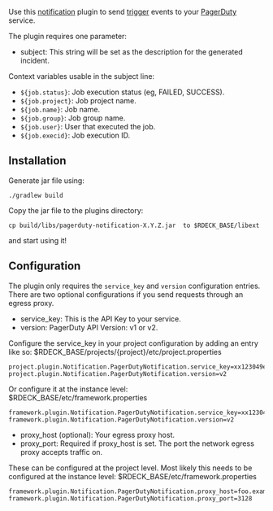 Use this [notification](http://rundeck.org/docs/developer/notification-plugin-development.html)
plugin to send [trigger](http://developer.pagerduty.com/documentation/integration/events/trigger)
events to your [PagerDuty](https://pagerduty.com) service.

The plugin requires one parameter:

* subject: This string will be set as the description for the generated incident.

Context variables usable in the subject line:

* `${job.status}`: Job execution status (eg, FAILED, SUCCESS).
* `${job.project}`: Job project name.
* `${job.name}`: Job name.
* `${job.group}`: Job group name.
* `${job.user}`: User that executed the job.
* `${job.execid}`: Job execution ID.

## Installation

Generate jar file using:

    ./gradlew build

Copy the jar file to the plugins directory:

    cp build/libs/pagerduty-notification-X.Y.Z.jar  to $RDECK_BASE/libext

and start using it!

## Configuration

The plugin only requires the `service_key`  and `version` configuration entries. 
There are two optional configurations if you send requests through an egress proxy.

* service_key: This is the API Key to your service.
* version: PagerDuty API Version: v1 or v2.

Configure the service_key in your project configuration by
adding an entry like so: $RDECK_BASE/projects/{project}/etc/project.properties

    project.plugin.Notification.PagerDutyNotification.service_key=xx123049e89dd45f28ce35467a08577yz
    project.plugin.Notification.PagerDutyNotification.version=v2

Or configure it at the instance level: $RDECK_BASE/etc/framework.properties

    framework.plugin.Notification.PagerDutyNotification.service_key=xx123049e89dd45f28ce35467a08577yz
    framework.plugin.Notification.PagerDutyNotification.version=v2

* proxy_host (optional): Your egress proxy host.
* proxy_port: Required if proxy_host is set. The port the network egress proxy accepts traffic on.

These can be configured at the project level. 
Most likely this needs to be configured at the instance level: $RDECK_BASE/etc/framework.properties

    framework.plugin.Notification.PagerDutyNotification.proxy_host=foo.example.net
    framework.plugin.Notification.PagerDutyNotification.proxy_port=3128
